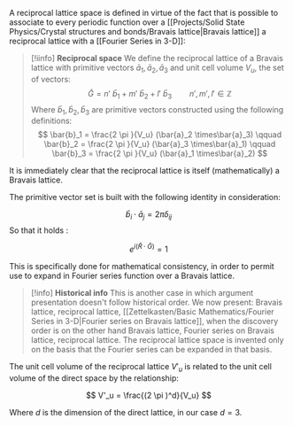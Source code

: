 A reciprocal lattice space is defined in virtue of the fact that is possible to associate to every periodic function over a [[Projects/Solid State Physics/Crystal structures and bonds/Bravais lattice|Bravais lattice]] a reciprocal lattice with a [[Fourier Series in 3-D]]:

>[!iinfo] **Reciprocal space**
We define the reciprocal lattice of a Bravais lattice with primitive vectors $\bar{a}_1,\bar{a}_2,\bar{a}_3$ and unit cell volume $V_u$, the set of vectors: 
$$\bar{G} = n'\ \bar{b}_1+m'\ \bar{b}_2+l'\ \bar{b}_3 \qquad n',m',l' \in \mathbb{Z}$$
Where $\bar{b}_1,\bar{b}_2,\bar{b}_3$ are primitive vectors constructed using the following definitions: 
$$ \bar{b}_1 = \frac{2 \pi }{V_u} (\bar{a}_2 \times\bar{a}_3) \qquad \bar{b}_2 = \frac{2 \pi }{V_u} (\bar{a}_3 \times\bar{a}_1) \qquad \bar{b}_3 = \frac{2 \pi }{V_u} (\bar{a}_1 \times\bar{a}_2) $$


It is immediately clear that the reciprocal lattice is itself (mathematically) a Bravais lattice. 

The primitive vector set is built with the following identity in consideration: 

$$\bar{b}_i \cdot \bar{a}_j= 2 \pi \delta_{ij}$$So that it holds :

$$e^{i(\bar{R}\cdot\bar{G})} = 1$$

This is specifically done for mathematical consistency, in order to permit use to expand in Fourier series function over a Bravais lattice.

>[!info] **Historical info**
>This is another case in which argument presentation doesn't follow historical order. 
>We now present: Bravais lattice, reciprocal lattice, [[Zettelkasten/Basic Mathematics/Fourier Series in 3-D|Fourier series on Bravais lattice]], when the discovery order is on the other hand Bravais lattice, Fourier series on Bravais lattice, reciprocal lattice. 
>The reciprocal lattice space is invented only on the basis that the Fourier series can be expanded in that basis.

The unit cell volume of the reciprocal lattice $V'_u$ is related to the unit cell volume of the direct space by the relationship: 

$$ V'_u = \frac{(2 \pi )^d}{V_u} $$

Where $d$ is the dimension of the direct lattice, in our case $d=3$.
